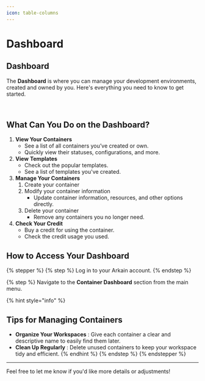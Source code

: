 ```yaml
---
icon: table-columns
---
```


# Dashboard

## Dashboard&#x20;

The **Dashboard** is where you can manage your development environments, created and owned by you. Here's everything you need to know to get started.

<figure><img src="../../.gitbook/assets/내용 (3).png" alt=""><figcaption></figcaption></figure>

## **What Can You Do on the Dashboard?**

1. **View Your Containers**&#x20;
   * See a list of all containers you’ve created or own.
   * Quickly view their statuses, configurations, and more.
2. **View** **Templates**&#x20;
   * Check out the popular templates.
   * See a list of templates you've created.
3. **Manage Your Containers**&#x20;
   1. Create your container
   2. Modify your container information
      * Update container information, resources, and other options directly.
   3. Delete your container
      * Remove any containers you no longer need.
4. **Check Your Credit**&#x20;
   * Buy a credit for using the container.
   * Check the credit usage you used.

## **How to Access Your Dashboard**

{% stepper %}
{% step %}
Log in to your Arkain account.
{% endstep %}

{% step %}
Navigate to the **Container Dashboard** section from the main menu.

{% hint style="info" %}
## **Tips for Managing Containers**

* **Organize Your Workspaces** : Give each container a clear and descriptive name to easily find them later.
* **Clean Up Regularly** : Delete unused containers to keep your workspace tidy and efficient.
{% endhint %}
{% endstep %}
{% endstepper %}

***

Feel free to let me know if you'd like more details or adjustments!
